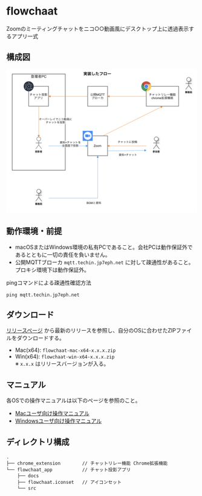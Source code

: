# flowchaat

Zoomのミーティングチャットをニコ○○動画風にデスクトップ上に透過表示するアプリ一式

## 構成図

![構成図](https://github.com/jp7eph/flowchaat/blob/images/flowchaat_diam.png)

## 動作環境・前提

- macOSまたはWindows環境の私有PCであること。会社PCは動作保証外であるとともに一切の責任を負いません。
- 公開MQTTブローカ `mqtt.techin.jp7eph.net` に対して疎通性があること。プロキシ環境下は動作保証外。

pingコマンドによる疎通性確認方法

```shell
ping mqtt.techin.jp7eph.net
```

## ダウンロード

[リリースページ](https://github.com/jp7eph/flowchaat/releases) から最新のリリースを参照し、自分のOSに合わせたZIPファイルをダウンロードする。

- Mac(x64): `flowchaat-mac-x64-x.x.x.zip`
- Win(x64): `flowchaat-win-x64-x.x.x.zip`  
※ `x.x.x` はリリースバージョンが入る。

## マニュアル

各OSでの操作マニュアルは以下のページを参照のこと。

- [Macユーザ向け操作マニュアル](./flowchaat_app/docs/mac-install.md)
- [Windowsユーザ向け操作マニュアル](./flowchaat_app/docs/windows-install.md)

## ディレクトリ構成

<!--
    treeコマンド実行時は ./out と ./node_modules を除外する。
    tree -d -L 2 -I out -I node_modules
 -->
```console
.
├── chrome_extension        // チャットリレー機能 Chrome拡張機能
└── flowchaat_app           // チャット投影アプリ
    ├── docs 
    ├── flowchaat.iconset   // アイコンセット
    └── src
```
